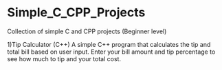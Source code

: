 # Simple_C_CPP_Projects
Collection of simple C and CPP projects (Beginner level)

1)Tip Calculator (C++)
A simple C++ program that calculates the tip and total bill based on user input. Enter your bill amount and tip percentage to see how much to tip and your total cost.

